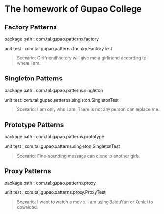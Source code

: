 # The homework of Gupao College

## Factory Patterns

package path : com.tal.gupao.patterns.factory

unit test : com.tal.gupao.patterns.facotry.FactoryTest
>Scenario: GirlfriendFactory will give me a girlfriend according to where I am.

## Singleton Patterns

package path : com.tal.gupao.patterns.singleton

unit test: com.tal.gupao.patterns.singleton.SingletonTest
>Scenario: I am only who I am. There is not any person can replace me.

## Prototype Patterns

package path : com.tal.gupao.patterns.prototype

unit test : com.tal.gupao.patterns.singleton.SingletonTest
>Scenario: Fine-sounding message can clone to another girls. 

## Proxy Patterns

package path :  com.tal.gupao.patterns.proxy

unit test :  com.tal.gupao.patterns.proxy.ProxyTest
>Scenario: I want to watch a movie. I am using BaiduYun or Xunlei to download.


